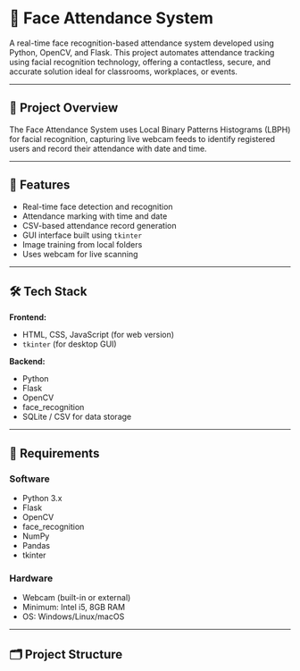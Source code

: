 # 👤 Face Attendance System

A real-time face recognition-based attendance system developed using Python, OpenCV, and Flask. This project automates attendance tracking using facial recognition technology, offering a contactless, secure, and accurate solution ideal for classrooms, workplaces, or events.

---

## 📜 Project Overview

The Face Attendance System uses Local Binary Patterns Histograms (LBPH) for facial recognition, capturing live webcam feeds to identify registered users and record their attendance with date and time.

---

## 🚀 Features

- Real-time face detection and recognition
- Attendance marking with time and date
- CSV-based attendance record generation
- GUI interface built using `tkinter`
- Image training from local folders
- Uses webcam for live scanning

---

## 🛠️ Tech Stack

**Frontend:**
- HTML, CSS, JavaScript (for web version)
- `tkinter` (for desktop GUI)

**Backend:**
- Python
- Flask
- OpenCV
- face_recognition
- SQLite / CSV for data storage

---

## 🧰 Requirements

### Software
- Python 3.x
- Flask
- OpenCV
- face_recognition
- NumPy
- Pandas
- tkinter

### Hardware
- Webcam (built-in or external)
- Minimum: Intel i5, 8GB RAM
- OS: Windows/Linux/macOS

---

## 🗂️ Project Structure

